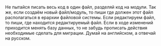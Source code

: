 Не пытайся писать весь код в один файл, разделяй код на модули. Так же, если создаём новый файл/модуль, то пиши где должен этот файл располагаться в ерархии файловой системы. Если редактируем файл, то пиши, где находится редактируемый файл. Если в ходе изменений приходится менять базу данных, то не забудь прописать действия необходимые сделать для миграции. Думай на английском, а отвечай на русском.